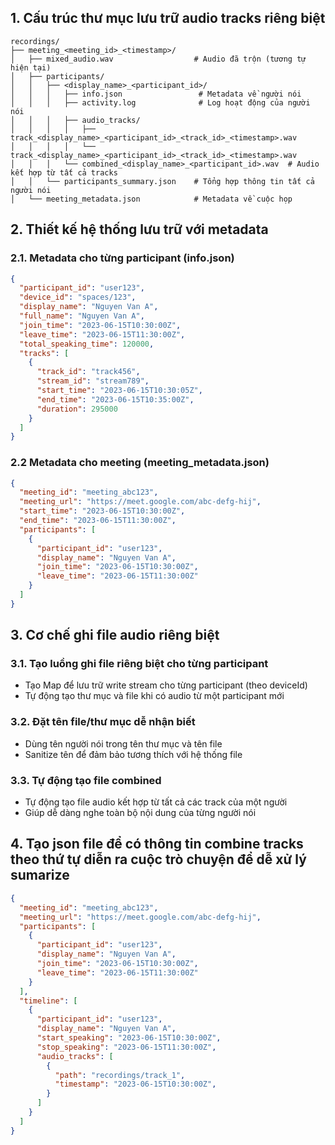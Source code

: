
## 1. Cấu trúc thư mục lưu trữ audio tracks riêng biệt

```
recordings/
├── meeting_<meeting_id>_<timestamp>/
│   ├── mixed_audio.wav                  # Audio đã trộn (tương tự hiện tại)
│   ├── participants/
│   │   ├── <display_name>_<participant_id>/
│   │   │   ├── info.json                 # Metadata về người nói
│   │   │   ├── activity.log              # Log hoạt động của người nói
│   │   │   ├── audio_tracks/
│   │   │   │   ├── track_<display_name>_<participant_id>_<track_id>_<timestamp>.wav
│   │   │   │   └── track_<display_name>_<participant_id>_<track_id>_<timestamp>.wav
│   │   │   └── combined_<display_name>_<participant_id>.wav  # Audio kết hợp từ tất cả tracks
│   │   └── participants_summary.json    # Tổng hợp thông tin tất cả người nói
│   └── meeting_metadata.json            # Metadata về cuộc họp
```

## 2. Thiết kế hệ thống lưu trữ với metadata

### 2.1. Metadata cho từng participant (info.json)
```json
{
  "participant_id": "user123",
  "device_id": "spaces/123",
  "display_name": "Nguyen Van A",
  "full_name": "Nguyen Van A",
  "join_time": "2023-06-15T10:30:00Z",
  "leave_time": "2023-06-15T11:30:00Z",
  "total_speaking_time": 120000,
  "tracks": [
    {
      "track_id": "track456",
      "stream_id": "stream789",
      "start_time": "2023-06-15T10:30:05Z",
      "end_time": "2023-06-15T10:35:00Z",
      "duration": 295000
    }
  ]
}
```

### 2.2 Metadata cho meeting (meeting_metadata.json)
```json
{
  "meeting_id": "meeting_abc123",
  "meeting_url": "https://meet.google.com/abc-defg-hij",
  "start_time": "2023-06-15T10:30:00Z",
  "end_time": "2023-06-15T11:30:00Z",
  "participants": [
    {
      "participant_id": "user123",
      "display_name": "Nguyen Van A",
      "join_time": "2023-06-15T10:30:00Z",
      "leave_time": "2023-06-15T11:30:00Z"
    }
  ]
}
```

## 3. Cơ chế ghi file audio riêng biệt

### 3.1. Tạo luồng ghi file riêng biệt cho từng participant
- Tạo Map để lưu trữ write stream cho từng participant (theo deviceId)
- Tự động tạo thư mục và file khi có audio từ một participant mới

### 3.2. Đặt tên file/thư mục dễ nhận biết
- Dùng tên người nói trong tên thư mục và tên file
- Sanitize tên để đảm bảo tương thích với hệ thống file

### 3.3. Tự động tạo file combined
- Tự động tạo file audio kết hợp từ tất cả các track của một người
- Giúp dễ dàng nghe toàn bộ nội dung của từng người nói

## 4. Tạo json file để có thông tin combine tracks theo thứ tự diễn ra cuộc trò chuyện để dễ xử lý sumarize 
```json
{
  "meeting_id": "meeting_abc123",
  "meeting_url": "https://meet.google.com/abc-defg-hij",
  "participants": [
    {
      "participant_id": "user123",
      "display_name": "Nguyen Van A",
      "join_time": "2023-06-15T10:30:00Z",
      "leave_time": "2023-06-15T11:30:00Z"
    }
  ],
  "timeline": [
    {
      "participant_id": "user123",
      "display_name": "Nguyen Van A",
      "start_speaking": "2023-06-15T10:30:00Z",
      "stop_speaking": "2023-06-15T11:30:00Z",
      "audio_tracks": [
        {
          "path": "recordings/track_1",
          "timestamp": "2023-06-15T10:30:00Z",
        }
      ]
    }
  ]
}
```